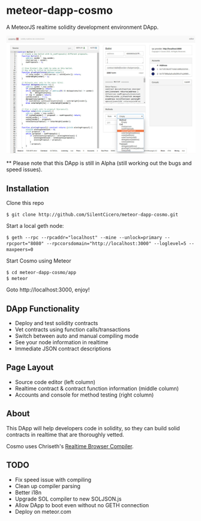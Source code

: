 # meteor-dapp-cosmo
A MeteorJS realtime solidity development environment DApp.

<img src="app/public/images/screen.jpg" />

** Please note that this DApp is still in Alpha (still working out the bugs and speed issues).

## <a name="installation"></a> Installation

Clone this repo

    $ git clone http://github.com/SilentCicero/meteor-dapp-cosmo.git

Start a local geth node:

    $ geth --rpc --rpcaddr="localhost" --mine --unlock=primary --rpcport="8080" --rpccorsdomain="http://localhost:3000" --loglevel=5 --maxpeers=0

Start Cosmo using Meteor

    $ cd meteor-dapp-cosmo/app
    $ meteor

Goto http://localhost:3000, enjoy!

## <a name="functionality"></a> DApp Functionality
- Deploy and test solidity contracts
- Vet contracts using function calls/transactions
- Switch between auto and manual compiling mode
- See your node information in realtime
- Immediate JSON contract descriptions

## <a name="layout"></a> Page Layout
- Source code editor (left column)
- Realtime contract & contract function information (middle column)
- Accounts and console for method testing (right column)

## <a name="about"></a> About

This DApp will help developers code in solidity, so they can build solid contracts in realtime that are thoroughly vetted.

Cosmo uses Chriseth's <a href="http://chriseth.github.io/cpp-ethereum/">Realtime Browser Compiler</a>.

## <a name="todo"></a> TODO
- Fix speed issue with compiling
- Clean up compiler parsing
- Better i18n
- Upgrade SOL compiler to new SOLJSON.js
- Allow DApp to boot even without no GETH connection
- Deploy on meteor.com
